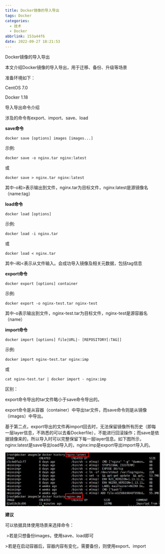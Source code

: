 ```yaml
---
title: Docker镜像的导入导出
tags: Docker
categories:
  - 技术
  - Docker
abbrlink: 153a44f6
date: 2022-09-27 18:21:53
---
```


Docker镜像的导入导出

本文介绍Docker镜像的导入导出，用于迁移、备份、升级等场景

<!--more-->

准备环境如下：

CentOS 7.0

Docker 1.18

导入导出命令介绍

涉及的命令有export、import、save、load

**save命令**

```
docker save [options] images [images...]
```

示例:

```
docker save -o nginx.tar nginx:latest
```

或

```
docker save > nginx.tar nginx:latest
```

其中-o和>表示输出到文件，nginx.tar为目标文件，nginx:latest是源镜像名（name:tag）



**load命令**

```
docker load [options]
```

示例:

```
docker load -i nginx.tar
```

或

```
docker load < nginx.tar
```

其中-i和<表示从文件输入。会成功导入镜像及相关元数据，包括tag信息



**export命令**

```
docker export [options] container
```

示例:

```
docker export -o nginx-test.tar nginx-test
```

其中-o表示输出到文件，nginx-test.tar为目标文件，nginx-test是源容器名（name）



**import命令**

```
docker import [options] file|URL|- [REPOSITORY[:TAG]]
```

示例:

```
docker import nginx-test.tar nginx:imp
```

或

```
cat nginx-test.tar | docker import - nginx:imp
```

区别：

export命令导出的tar文件略小于save命令导出的。

export命令是从容器（container）中导出tar文件，而save命令则是从镜像（images）中导出。

基于第二点，export导出的文件再import回去时，无法保留镜像所有历史（即每一层layer信息，不熟悉的可以去看Dockerfile），不能进行回滚操作；而save是依据镜像来的，所以导入时可以完整保留下每一层layer信息。如下图所示，nginx:latest是save导出load导入的，nginx:imp是export导出import导入的。

![](Docker镜像的导入导出/image-20220927182630925.png)

**建议**

可以依据具体使用场景来选择命令：

​	>若是只想备份images，使用save、load即可

​	>若是在启动容器后，容器内容有变化，需要备份，则使用export、import
